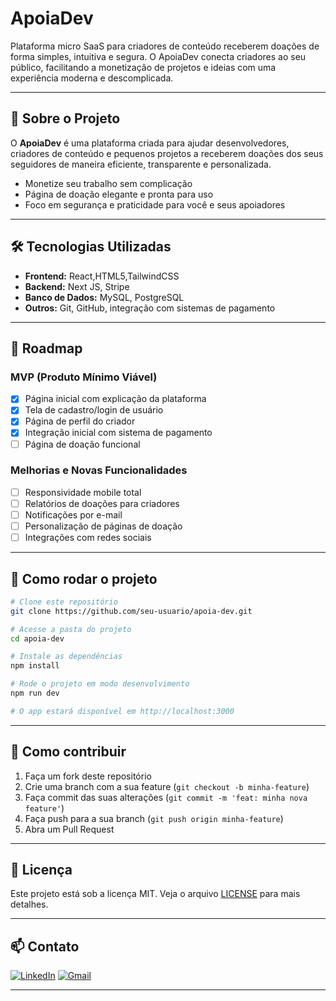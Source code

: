 # ApoiaDev

Plataforma micro SaaS para criadores de conteúdo receberem doações de forma simples, intuitiva e segura. O ApoiaDev conecta criadores ao seu público, facilitando a monetização de projetos e ideias com uma experiência moderna e descomplicada.

---

## 🚀 Sobre o Projeto

O **ApoiaDev** é uma plataforma criada para ajudar desenvolvedores, criadores de conteúdo e pequenos projetos a receberem doações dos seus seguidores de maneira eficiente, transparente e personalizada.

- Monetize seu trabalho sem complicação
- Página de doação elegante e pronta para uso
- Foco em segurança e praticidade para você e seus apoiadores

---

## 🛠️ Tecnologias Utilizadas

- **Frontend:** React,HTML5,TailwindCSS
- **Backend:** Next JS, Stripe 
- **Banco de Dados:** MySQL, PostgreSQL
- **Outros:** Git, GitHub, integração com sistemas de pagamento

---

## 📅 Roadmap

### MVP (Produto Mínimo Viável)
- [x] Página inicial com explicação da plataforma
- [x] Tela de cadastro/login de usuário
- [x] Página de perfil do criador
- [x] Integração inicial com sistema de pagamento
- [ ] Página de doação funcional

### Melhorias e Novas Funcionalidades
- [ ] Responsividade mobile total
- [ ] Relatórios de doações para criadores
- [ ] Notificações por e-mail
- [ ] Personalização de páginas de doação
- [ ] Integrações com redes sociais

---

## 📂 Como rodar o projeto

```bash
# Clone este repositório
git clone https://github.com/seu-usuario/apoia-dev.git

# Acesse a pasta do projeto
cd apoia-dev

# Instale as dependências
npm install

# Rode o projeto em modo desenvolvimento
npm run dev

# O app estará disponível em http://localhost:3000
```

---

## 🤝 Como contribuir

1. Faça um fork deste repositório
2. Crie uma branch com a sua feature (`git checkout -b minha-feature`)
3. Faça commit das suas alterações (`git commit -m 'feat: minha nova feature'`)
4. Faça push para a sua branch (`git push origin minha-feature`)
5. Abra um Pull Request

---

## 📄 Licença

Este projeto está sob a licença MIT. Veja o arquivo [LICENSE](LICENSE) para mais detalhes.

---

## 📫 Contato

[![LinkedIn](https://img.shields.io/badge/LinkedIn-0A66C2?style=for-the-badge&logo=linkedin&logoColor=white)](https://www.linkedin.com/in/eduardo-henrique-jesus/)
[![Gmail](https://img.shields.io/badge/Gmail-EA4335?style=for-the-badge&logo=gmail&logoColor=white)](mailto:eduardoohenriquej@gmail.com)

---
